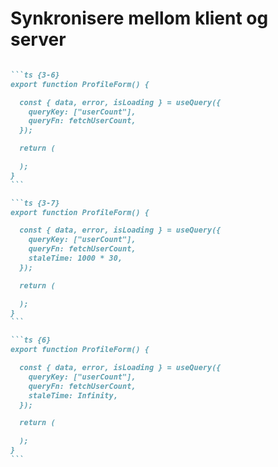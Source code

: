 # Synkronisere mellom klient og server

````md magic-move {lines: true}

```ts {3-6}
export function ProfileForm() {

  const { data, error, isLoading } = useQuery({
    queryKey: ["userCount"],
    queryFn: fetchUserCount,
  });

  return (

  );
}
```

```ts {3-7}
export function ProfileForm() {

  const { data, error, isLoading } = useQuery({
    queryKey: ["userCount"],
    queryFn: fetchUserCount,
    staleTime: 1000 * 30,
  });

  return (

  );
}
```

```ts {6}
export function ProfileForm() {

  const { data, error, isLoading } = useQuery({
    queryKey: ["userCount"],
    queryFn: fetchUserCount,
    staleTime: Infinity,
  });

  return (

  );
}
```

````

<!-- 
Dette med at servertilstanden blir endret av andre, gjør at om vi henter data en gang, kan det 2 sekunder senere være utdatert fordi andre har oppdatert dataene.

Dermed er en utfordring i servertilstand å holde dataene mellom klient og server oppdatert. TanStack Query lagrer dataene på en cache i klienten, og vil ikke i utgangspunktet hente nye data før dataene er regnet som gamle.

[click] Dette kan du styre med staleTime, som er satt til 5 minutter som standard. Om du ønsker oftere oppdateringer, kan du overstyre. 

[click] Også er det også tilfeller vi ikke bryr oss om at andre endrer dataene i bakgrunn. Med mindre vi har et dashboard hvor vi ønsker live-updates eller vi har en maks brukergrense, så er det ikke så farlig om antall brukere er oppdatert. Da kan vi sette staleTime til Infinity, som sier at dataene aldri kommer til å bli gamle, så ny henting vil ikke skje.


-->